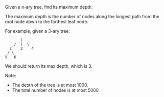 Given a n-ary tree, find its maximum depth.

The maximum depth is the number of nodes along the longest path from the root node down to the farthest leaf node.

For example, given a 3-ary tree:
```
       1
    /  |  \
  2    3    4
 / \
5   6
```
We should return its max depth, which is 3.

Note:
- The depth of the tree is at most 1000.
- The total number of nodes is at most 5000.

